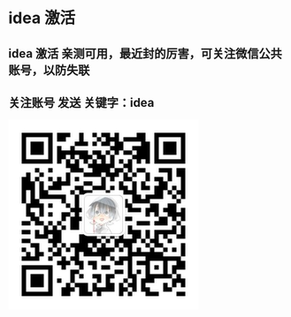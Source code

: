 # idea 激活

## idea 激活 亲测可用，最近封的厉害，可关注微信公共账号，以防失联

## 关注账号 发送 关键字：idea

![jishushenghuoerweima.jpg](\jishushenghuoerweima.jpg.jpg)

